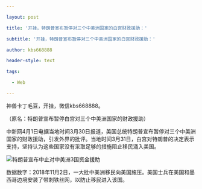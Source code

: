 ---
layout: post
title: '开挂，特朗普宣布暂停对三个中美洲国家的白宫财政援助：'
subtitle: '开挂，特朗普宣布暂停对三个中美洲国家的白宫财政援助：'
author: kbs668888
header-style: text
tags:
  - Web
---
神兽卡丁毛豆，开挂，微信kbs668888。

（原名：特朗普宣布暂停白宫对三个中美洲国家的财政援助）

中新网4月1日电据当地时间3月30日报道，美国总统特朗普宣布暂停对三个中美洲国家的财政援助，引发外界的批评。当地时间3月31日，白宫对特朗普的决定表示支持，坚持认为这些国家没有采取足够的措施阻止移民涌入美国。

![特朗普宣布中止对中美洲3国资金援助](http://dingyue.ws.126.net/gHBIIWv590ET4pTCriqq=qQrd3l2J3HoUsLNSK3BHSxkE1554099271088.jpg)

数据数字：2018年11月2日，一大批中美洲移民向美国施压。美国士兵在美国和墨西哥边境安装了带刺铁丝网，以防止移民进入该国。

